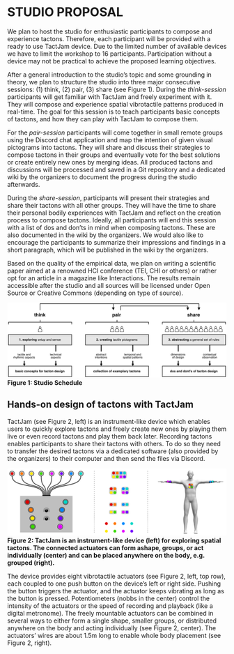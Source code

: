 # STUDIO PROPOSAL
We plan to host the studio for enthusiastic participants to compose
and experience tactons. Therefore, each participant will be provided
with a ready to use TactJam device. Due to the limited number of
available devices we have to limit the workshop to 16 participants.
Participation without a device may not be practical to achieve the
proposed learning objectives.

After a general introduction to the studio’s topic and some
grounding in theory, we plan to structure the studio into three
major consecutive sessions: (1) think, (2) pair, (3) share (see Figure 1).
During the *think-session* participants will get familiar with TactJam
and freely experiment with it. They will compose and experience
spatial vibrotactile patterns produced in real-time. The goal for this
session is to teach participants basic concepts of tactons, and how
they can play with TactJam to compose them.

For the *pair-session* participants will come together in small
remote groups using the Discord chat application and map the
intention of given visual pictograms into tactons. They will share
and discuss their strategies to compose tactons in their groups and
eventually vote for the best solutions or create entirely new ones
by merging ideas. All produced tactons and discussions will be
processed and saved in a Git repository and a dedicated wiki by the
organizers to document the progress during the studio afterwards.

During the *share-session*, participants will present their strategies
and share their tactons with all other groups. They will have the
time to share their personal bodily experiences with TactJam and
reflect on the creation process to compose tactons. Ideally, all participants
will end this session with a list of dos and don’ts in mind
when composing tactons. These are also documented in the wiki
by the organizers. We would also like to encourage the participants
to summarize their impressions and findings in a short paragraph,
which will be published in the wiki by the organizers.

Based on the quality of the empirical data, we plan on writing a 
scientific paper aimed at a renowned HCI conference (TEI, CHI or
others) or rather opt for an article in a magazine like Interactions.
The results remain accessible after the studio and all sources will
be licensed under Open Source or Creative Commons (depending
on type of source).

![Figure 1](img/schedule_hor.jpg)
**Figure 1: Studio Schedule**

## Hands-on design of tactons with TactJam

TactJam (see Figure 2, left) is an instrument-like device which enables users
to quickly explore tactons and freely create new ones by playing
them live or even record tactons and play them back later. Recording
tactons enables participants to share their tactons with others. To do
so they need to transfer the desired tactons via a dedicated software
(also provided by the organizers) to their computer and then send
the files via Discord.

![Figure 2](img/TactJam_config_hor.jpg)
**Figure 2: TactJam is an instrument-like device (left) for exploring spatial tactons. The connected actuators can form ashape, groups, or act individually (center) and can be placed anywhere on the body, e.g. grouped (right).**

The device provides eight vibrotactile actuators (see Figure 2, left, top
row), each coupled to one push button on the device’s left or right
side. Pushing the button triggers the actuator, and the actuator
keeps vibrating as long as the button is pressed. Potentiometers
(nobbs in the center) control the intensity of the actuators or the
speed of recording and playback (like a digital metronome). The
freely mountable actuators can be combined in several ways to
either form a single shape, smaller groups, or distributed anywhere
on the body and acting individually (see Figure 2, center). The actuators’
wires are about 1.5m long to enable whole body placement
(see Figure 2, right).


